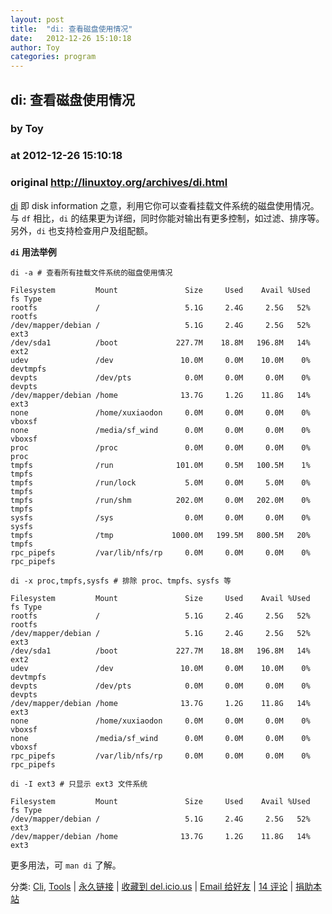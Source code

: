 ```yaml
---
layout: post
title:  "di: 查看磁盘使用情况"
date:   2012-12-26 15:10:18
author: Toy
categories: program
---
```


## di: 查看磁盘使用情况
### by Toy
### at 2012-12-26 15:10:18
### original <http://linuxtoy.org/archives/di.html>

<p><a href="http://www.gentoo.com/di/">di</a> 即 disk information 之意，利用它你可以查看挂载文件系统的磁盘使用情况。与 <code>df</code> 相比，<code>di</code> 的结果更为详细，同时你能对输出有更多控制，如过滤、排序等。另外，<code>di</code> 也支持检查用户及组配额。<span></span></p>

<p><strong><code>di</code> 用法举例</strong></p>

<pre><code>di -a # 查看所有挂载文件系统的磁盘使用情况

Filesystem         Mount               Size     Used    Avail %Used  fs Type   
rootfs             /                   5.1G     2.4G     2.5G   52%  rootfs    
/dev/mapper/debian /                   5.1G     2.4G     2.5G   52%  ext3      
/dev/sda1          /boot             227.7M    18.8M   196.8M   14%  ext2      
udev               /dev               10.0M     0.0M    10.0M    0%  devtmpfs  
devpts             /dev/pts            0.0M     0.0M     0.0M    0%  devpts    
/dev/mapper/debian /home              13.7G     1.2G    11.8G   14%  ext3      
none               /home/xuxiaodon     0.0M     0.0M     0.0M    0%  vboxsf    
none               /media/sf_wind      0.0M     0.0M     0.0M    0%  vboxsf    
proc               /proc               0.0M     0.0M     0.0M    0%  proc      
tmpfs              /run              101.0M     0.5M   100.5M    1%  tmpfs     
tmpfs              /run/lock           5.0M     0.0M     5.0M    0%  tmpfs     
tmpfs              /run/shm          202.0M     0.0M   202.0M    0%  tmpfs     
sysfs              /sys                0.0M     0.0M     0.0M    0%  sysfs     
tmpfs              /tmp             1000.0M   199.5M   800.5M   20%  tmpfs     
rpc_pipefs         /var/lib/nfs/rp     0.0M     0.0M     0.0M    0%  rpc_pipefs

di -x proc,tmpfs,sysfs # 排除 proc、tmpfs、sysfs 等

Filesystem         Mount               Size     Used    Avail %Used  fs Type   
rootfs             /                   5.1G     2.4G     2.5G   52%  rootfs    
/dev/mapper/debian /                   5.1G     2.4G     2.5G   52%  ext3      
/dev/sda1          /boot             227.7M    18.8M   196.8M   14%  ext2      
udev               /dev               10.0M     0.0M    10.0M    0%  devtmpfs  
devpts             /dev/pts            0.0M     0.0M     0.0M    0%  devpts    
/dev/mapper/debian /home              13.7G     1.2G    11.8G   14%  ext3      
none               /home/xuxiaodon     0.0M     0.0M     0.0M    0%  vboxsf    
none               /media/sf_wind      0.0M     0.0M     0.0M    0%  vboxsf    
rpc_pipefs         /var/lib/nfs/rp     0.0M     0.0M     0.0M    0%  rpc_pipefs

di -I ext3 # 只显示 ext3 文件系统

Filesystem         Mount               Size     Used    Avail %Used  fs Type
/dev/mapper/debian /                   5.1G     2.4G     2.5G   52%  ext3   
/dev/mapper/debian /home              13.7G     1.2G    11.8G   14%  ext3   
</code></pre>

<p>更多用法，可 <code>man di</code> 了解。</p>
	<p></p>
	<p>分类: <a href="http://linuxtoy.org/category/cli" title="View all posts in Cli" rel="category tag">Cli</a>, <a href="http://linuxtoy.org/category/apps/tools" title="View all posts in Tools" rel="category tag">Tools</a> | 
	<a href="http://linuxtoy.org/archives/di.html">永久链接</a> |
	<a href="http://delicious.com/save?url=http://linuxtoy.org/archives/di.html&amp;title=di:%20%E6%9F%A5%E7%9C%8B%E7%A3%81%E7%9B%98%E4%BD%BF%E7%94%A8%E6%83%85%E5%86%B5">收藏到 del.icio.us</a> | 
	<a href="mailto:?Subject=Check+This+Out&amp;body=I+think+you&#39;ll+like+this:+http://linuxtoy.org/archives/di.html">Email 给好友</a> | 
    <a href="http://linuxtoy.org/archives/di.html#comments">14 评论</a> |
    <a href="http://linuxtoy.org/faq/donate">捐助本站</a></p>